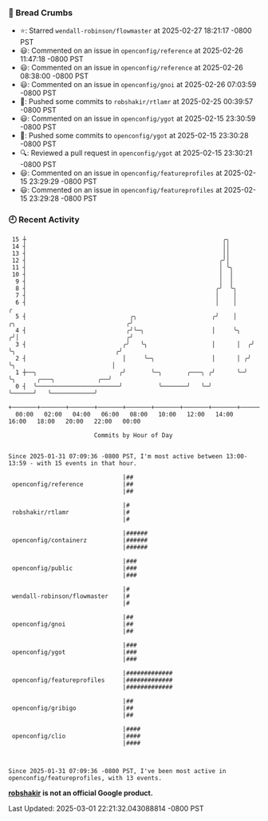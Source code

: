 ### 🍞 Bread Crumbs

 * ⭐️: Starred `wendall-robinson/flowmaster` at 2025-02-27 18:21:17 -0800 PST
 * 😃: Commented on an issue in `openconfig/reference` at 2025-02-26 11:47:18 -0800 PST
 * 😃: Commented on an issue in `openconfig/reference` at 2025-02-26 08:38:00 -0800 PST
 * 😃: Commented on an issue in `openconfig/gnoi` at 2025-02-26 07:03:59 -0800 PST
 * 🚢: Pushed some commits to `robshakir/rtlamr` at 2025-02-25 00:39:57 -0800 PST
 * 😃: Commented on an issue in `openconfig/ygot` at 2025-02-15 23:30:59 -0800 PST
 * 🚢: Pushed some commits to `openconfig/ygot` at 2025-02-15 23:30:28 -0800 PST
 * 🔍: Reviewed a pull request in  `openconfig/ygot` at 2025-02-15 23:30:21 -0800 PST
 * 😃: Commented on an issue in `openconfig/featureprofiles` at 2025-02-15 23:29:29 -0800 PST
 * 😃: Commented on an issue in `openconfig/featureprofiles` at 2025-02-15 23:29:28 -0800 PST

### 🕘 Recent Activity
```
 15 ┼                                                       ╭╮
 14 ┤                                                       ││
 13 ┤                                                       ││
 12 ┤                                                      ╭╯│
 11 ┤                                                      │ ╰╮
 10 ┤                                                      │  │
  9 ┤                                                      │  │
  8 ┤                                                     ╭╯  ╰╮
  7 ┤                                                     │    │
  6 ┤                                                     │    │                                       ╭
  5 ┤                             ╭╮                     ╭╯    │     ╭╮                               ╭╯
  4 ┤                            ╭╯╰─╮                   │     ╰╮   ╭╯│                              ╭╯
  3 ┤                           ╭╯   ╰╮                  │      │  ╭╯ ╰╮                            ╭╯
  2 ┤                           │     ╰─╮                │      │ ╭╯   ╰╮                           │
  1 ┼──╮                       ╭╯       ╰─╮       ╭───╮ ╭╯      ╰─╯     ╰╮      ╭───╮            ╭──╯
  0 ┤  ╰───────────────────────╯          ╰───────╯   ╰─╯                ╰──────╯   ╰────────────╯
    +───────+───────+───────+───────+───────+───────+───────+───────+───────+───────+───────+───────+────
  00:00   02:00   04:00   06:00   08:00   10:00   12:00   14:00   16:00   18:00   20:00   22:00   00:00   

						Commits by Hour of Day


Since 2025-01-31 07:09:36 -0800 PST, I'm most active between 13:00-13:59 - with 15 events in that hour.

```



```
                                |##
 openconfig/reference           |##
                                |##

                                |#
 robshakir/rtlamr               |#
                                |#

                                |######
 openconfig/containerz          |######
                                |######

                                |###
 openconfig/public              |###
                                |###

                                |#
 wendall-robinson/flowmaster    |#
                                |#

                                |##
 openconfig/gnoi                |##
                                |##

                                |###
 openconfig/ygot                |###
                                |###

                                |#############
 openconfig/featureprofiles     |#############
                                |#############

                                |##
 openconfig/gribigo             |##
                                |##

                                |####
 openconfig/clio                |####
                                |####



Since 2025-01-31 07:09:36 -0800 PST, I've been most active in openconfig/featureprofiles, with 13 events.

```
**[robshakir](mailto:robjs@google.com) is not an official Google product.**  


Last Updated: 2025-03-01 22:21:32.043088814 -0800 PST
